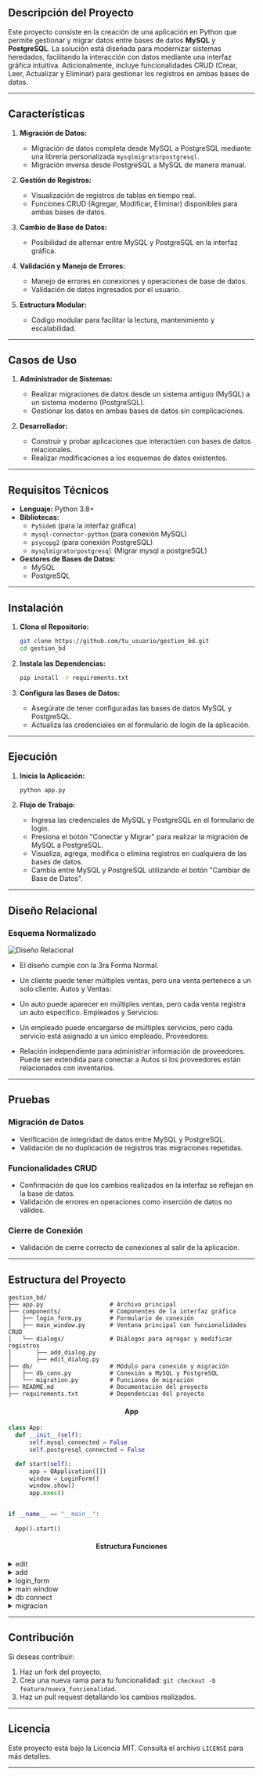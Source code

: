 ## Descripción del Proyecto

Este proyecto consiste en la creación de una aplicación en Python que permite gestionar y migrar datos entre bases de datos **MySQL** y **PostgreSQL**. La solución está diseñada para modernizar sistemas heredados, facilitando la interacción con datos mediante una interfaz gráfica intuitiva. Adicionalmente, incluye funcionalidades CRUD (Crear, Leer, Actualizar y Eliminar) para gestionar los registros en ambas bases de datos.

---

## Características

1. **Migración de Datos:**
   - Migración de datos completa desde MySQL a PostgreSQL mediante una librería personalizada `mysqlmigratorpostgresql`.
   - Migración inversa desde PostgreSQL a MySQL de manera manual.

2. **Gestión de Registros:**
   - Visualización de registros de tablas en tiempo real.
   - Funciones CRUD (Agregar, Modificar, Eliminar) disponibles para ambas bases de datos.

3. **Cambio de Base de Datos:**
   - Posibilidad de alternar entre MySQL y PostgreSQL en la interfaz gráfica.

4. **Validación y Manejo de Errores:**
   - Manejo de errores en conexiones y operaciones de base de datos.
   - Validación de datos ingresados por el usuario.

5. **Estructura Modular:**
   - Código modular para facilitar la lectura, mantenimiento y escalabilidad.

---

## Casos de Uso

1. **Administrador de Sistemas:**
   - Realizar migraciones de datos desde un sistema antiguo (MySQL) a un sistema moderno (PostgreSQL).
   - Gestionar los datos en ambas bases de datos sin complicaciones.

2. **Desarrollador:**
   - Construir y probar aplicaciones que interactúen con bases de datos relacionales.
   - Realizar modificaciones a los esquemas de datos existentes.

---

## Requisitos Técnicos

- **Lenguaje:** Python 3.8+
- **Bibliotecas:** 
  - `PySide6` (para la interfaz gráfica)
  - `mysql-connector-python` (para conexión MySQL)
  - `psycopg2` (para conexión PostgreSQL)
  - `mysqlmigratorpostgresql` (Migrar mysql a postgreSQL)
- **Gestores de Bases de Datos:**
  - MySQL
  - PostgreSQL

---

## Instalación

1. **Clona el Repositorio:**
   ```bash
   git clone https://github.com/tu_usuario/gestion_bd.git
   cd gestion_bd
   ```

2. **Instala las Dependencias:**
   ```bash
   pip install -r requirements.txt
   ```

3. **Configura las Bases de Datos:**
   - Asegúrate de tener configuradas las bases de datos MySQL y PostgreSQL.
   - Actualiza las credenciales en el formulario de login de la aplicación.

---

## Ejecución

1. **Inicia la Aplicación:**
   ```bash
   python app.py
   ```

2. **Flujo de Trabajo:**
   - Ingresa las credenciales de MySQL y PostgreSQL en el formulario de login.
   - Presiona el botón "Conectar y Migrar" para realizar la migración de MySQL a PostgreSQL.
   - Visualiza, agrega, modifica o elimina registros en cualquiera de las bases de datos.
   - Cambia entre MySQL y PostgreSQL utilizando el botón "Cambiar de Base de Datos".

---

## Diseño Relacional

### Esquema Normalizado

![Diseño Relacional](https://media.discordapp.net/attachments/1313628387146731540/1317322820178673725/ConcesionariaFord_DB.png?ex=675e43fb&is=675cf27b&hm=0e061501db6f57a0ca17407d717a5f7a83bb410466aacf4a80b40b043a32791c&=&format=webp&quality=lossless)

- El diseño cumple con la 3ra Forma Normal.

- Un cliente puede tener múltiples ventas, pero una venta pertenece a un solo cliente.
Autos y Ventas:

- Un auto puede aparecer en múltiples ventas, pero cada venta registra un auto específico.
Empleados y Servicios:

- Un empleado puede encargarse de múltiples servicios, pero cada servicio está asignado a un único empleado.
Proveedores:

- Relación independiente para administrar información de proveedores. Puede ser extendida para conectar a Autos si los proveedores están relacionados con inventarios.
---

## Pruebas

### Migración de Datos
- Verificación de integridad de datos entre MySQL y PostgreSQL.
- Validación de no duplicación de registros tras migraciones repetidas.

### Funcionalidades CRUD
- Confirmación de que los cambios realizados en la interfaz se reflejan en la base de datos.
- Validación de errores en operaciones como inserción de datos no válidos.

### Cierre de Conexión
- Validación de cierre correcto de conexiones al salir de la aplicación.

---

## Estructura del Proyecto

```plaintext
gestion_bd/
├── app.py                   # Archivo principal
├── components/              # Componentes de la interfaz gráfica
│   ├── login_form.py        # Formulario de conexión
│   ├── main_window.py       # Ventana principal con funcionalidades CRUD
│   └── dialogs/             # Diálogos para agregar y modificar registros
│       ├── add_dialog.py
│       ├── edit_dialog.py
├── db/                      # Módulo para conexión y migración
│   ├── db_conn.py           # Conexión a MySQL y PostgreSQL
│   └── migration.py         # Funciones de migración
├── README.md                # Documentación del proyecto
├── requirements.txt         # Dependencias del proyecto
```


<h4 align="center">App</h2>

  ```python
class App:
    def __init__(self):
        self.mysql_connected = False
        self.postgresql_connected = False

    def start(self):
        app = QApplication([])
        window = LoginForm()
        window.show()
        app.exec()


if __name__ == "__main__":
    
    App().start()
  ```

<h4 align="center">Estructura Funciones</h2>
<details>
<summary>edit</summary>
  
  ```python
from PySide6.QtWidgets import QDialog, QVBoxLayout, QFormLayout, QLineEdit, QPushButton, QHBoxLayout, QMessageBox
from PySide6.QtCore import Qt

class EditRecordDialog(QDialog):
    def __init__(self, parent, table_name, postgres_conn, postgres_cursor, record_id):
        super().__init__(parent)
        self.setWindowTitle(f"Modificar Registro en {table_name}")
        self.setGeometry(300, 300, 400, 300)

        self.table_name = table_name
        self.postgres_conn = postgres_conn
        self.postgres_cursor = postgres_cursor
        self.record_id = record_id
        self.fields = {}

        layout = QVBoxLayout(self)
        form_layout = QFormLayout()
        layout.addLayout(form_layout)

        try:
            self.postgres_cursor.execute(f"""
                SELECT column_name, data_type 
                FROM information_schema.columns 
                WHERE table_name = '{table_name}' AND table_schema = 'public';
            """)
            columns = self.postgres_cursor.fetchall()

            self.postgres_cursor.execute(f"SELECT * FROM {table_name} WHERE id = %s", (record_id,))
            record = self.postgres_cursor.fetchone()

            if record is None:
                raise ValueError(f"No se encontró ningún registro con ID {record_id} en la tabla {table_name}.")

            for index, (column_name, data_type) in enumerate(columns):
                if column_name == "id":
                    continue
                field = QLineEdit(str(record[index]))
                field.setPlaceholderText(f"Tipo: {data_type}")
                form_layout.addRow(column_name, field)
                self.fields[column_name] = field

        except Exception as e:
            QMessageBox.critical(self, "Error", f"Error al cargar el registro: {e}")
            self.reject()

        button_layout = QHBoxLayout()
        save_button = QPushButton("Guardar")
        save_button.clicked.connect(self.save_record)
        cancel_button = QPushButton("Cancelar")
        cancel_button.clicked.connect(self.reject)
        button_layout.addWidget(save_button)
        button_layout.addWidget(cancel_button)
        layout.addLayout(button_layout)

    def save_record(self):
        try:
            columns = list(self.fields.keys())
            values = [field.text() for field in self.fields.values()]
            set_clause = ", ".join([f"{col} = %s" for col in columns])

            sql = f"UPDATE {self.table_name} SET {set_clause} WHERE id = %s"
            self.postgres_cursor.execute(sql, values + [self.record_id])
            self.postgres_conn.commit()

            QMessageBox.information(self, "Éxito", "Registro modificado con éxito.")
            self.accept()
        except Exception as e:
            self.postgres_conn.rollback()
            QMessageBox.critical(self, "Error", f"No se pudo modificar el registro: {e}")

```
</details>

<details>
<summary>add</summary>

  ```python
from PySide6.QtWidgets import QDialog, QVBoxLayout, QFormLayout, QLineEdit, QPushButton, QHBoxLayout, QMessageBox
from PySide6.QtCore import Qt

class AddRecordDialog(QDialog):
    def __init__(self, parent, table_name, postgres_conn, postgres_cursor):
        super().__init__(parent)
        self.setWindowTitle(f"Añadir Registro a {table_name}")
        self.setGeometry(300, 300, 400, 300)

        self.table_name = table_name
        self.postgres_conn = postgres_conn
        self.postgres_cursor = postgres_cursor
        self.fields = {}

        layout = QVBoxLayout(self)
        form_layout = QFormLayout()
        layout.addLayout(form_layout)

        self.postgres_cursor.execute(f"""
            SELECT column_name, data_type 
            FROM information_schema.columns 
            WHERE table_name = '{table_name}' AND table_schema = 'public';
        """)
        columns = self.postgres_cursor.fetchall()

        for column_name, data_type in columns:
            field = QLineEdit()
            field.setPlaceholderText(f"Tipo: {data_type}")
            form_layout.addRow(column_name, field)
            self.fields[column_name] = field

        button_layout = QHBoxLayout()
        save_button = QPushButton("Guardar")
        save_button.clicked.connect(self.save_record)
        cancel_button = QPushButton("Cancelar")
        cancel_button.clicked.connect(self.reject)
        button_layout.addWidget(save_button)
        button_layout.addWidget(cancel_button)
        layout.addLayout(button_layout)

    def save_record(self):
        try:
            columns = list(self.fields.keys())
            values = [field.text() for field in self.fields.values()]

            placeholders = ", ".join(["%s"] * len(values))
            columns_str = ", ".join(columns)
            sql = f"INSERT INTO {self.table_name} ({columns_str}) VALUES ({placeholders})"

            self.postgres_cursor.execute(sql, values)
            self.postgres_conn.commit()

            QMessageBox.information(self, "Exito", "Registro agregado con exito.")
            self.accept()
        except Exception as e:
            self.postgres_conn.rollback()
            QMessageBox.critical(self, "Error", f"No se pudo guardar el registro: {e}")

```
</details>

<details>
<summary>login_form</summary>

  ```python
from PySide6.QtWidgets import QWidget, QVBoxLayout, QFormLayout, QLineEdit, QPushButton, QLabel, QMessageBox
from PySide6.QtCore import Qt
from components.main_window import MainWindow
from mysqlmigratorpostgresql import MysqlMigratorPostgresql

class LoginForm(QWidget):
    def __init__(self):
        super().__init__()
        self.setWindowTitle("Formulario de Conexión")
        self.setGeometry(100, 100, 400, 500)

        self.migrator = MysqlMigratorPostgresql()

        layout = QVBoxLayout()
        self.setLayout(layout)

        title_label = QLabel("Conexión a MySQL y PostgreSQL")
        title_label.setAlignment(Qt.AlignCenter)
        title_label.setStyleSheet("font-size: 18px; font-weight: bold;")
        layout.addWidget(title_label)

        mysql_form = QFormLayout()
        mysql_title = QLabel("MySQL")
        mysql_title.setAlignment(Qt.AlignCenter)
        mysql_title.setStyleSheet("font-size: 16px; font-weight: bold;")
        layout.addWidget(mysql_title)

        self.mysql_host_input = QLineEdit()
        self.mysql_host_input.setPlaceholderText("Host")
        mysql_form.addRow("Host:", self.mysql_host_input)

        self.mysql_port_input = QLineEdit()
        self.mysql_port_input.setPlaceholderText("Port")
        mysql_form.addRow("Port:", self.mysql_port_input)

        self.mysql_user_input = QLineEdit()
        self.mysql_user_input.setPlaceholderText("User")
        mysql_form.addRow("User:", self.mysql_user_input)

        self.mysql_password_input = QLineEdit()
        self.mysql_password_input.setEchoMode(QLineEdit.Password)
        self.mysql_password_input.setPlaceholderText("Password")
        mysql_form.addRow("Password:", self.mysql_password_input)

        self.mysql_database_input = QLineEdit()
        self.mysql_database_input.setPlaceholderText("Database")
        mysql_form.addRow("Database:", self.mysql_database_input)

        layout.addLayout(mysql_form)

        postgres_form = QFormLayout()
        postgres_title = QLabel("PostgreSQL")
        postgres_title.setAlignment(Qt.AlignCenter)
        postgres_title.setStyleSheet("font-size: 16px; font-weight: bold;")
        layout.addWidget(postgres_title)

        self.postgres_host_input = QLineEdit()
        self.postgres_host_input.setPlaceholderText("Host")
        postgres_form.addRow("Host:", self.postgres_host_input)

        self.postgres_port_input = QLineEdit()
        self.postgres_port_input.setPlaceholderText("Port")
        postgres_form.addRow("Port:", self.postgres_port_input)

        self.postgres_user_input = QLineEdit()
        self.postgres_user_input.setPlaceholderText("User")
        postgres_form.addRow("User:", self.postgres_user_input)

        self.postgres_password_input = QLineEdit()
        self.postgres_password_input.setEchoMode(QLineEdit.Password)
        self.postgres_password_input.setPlaceholderText("Password")
        postgres_form.addRow("Password:", self.postgres_password_input)

        self.postgres_database_input = QLineEdit()
        self.postgres_database_input.setPlaceholderText("Database")
        postgres_form.addRow("Database:", self.postgres_database_input)

        layout.addLayout(postgres_form)

        self.connect_button = QPushButton("Conectar y Migrar")
        self.connect_button.setStyleSheet("padding: 10px; font-size: 14px;")
        self.connect_button.clicked.connect(self.migrate_and_connect)
        layout.addWidget(self.connect_button, alignment=Qt.AlignCenter)

    def migrate_and_connect(self):
        try:
            self.migrator.connect_mysql(
                host=self.mysql_host_input.text(),
                port=int(self.mysql_port_input.text()),
                user=self.mysql_user_input.text(),
                password=self.mysql_password_input.text(),
                database=self.mysql_database_input.text()
            )
            QMessageBox.information(self, "Conexión MySQL", "Conexión a MySQL exitosa.")

            self.migrator.connect_postgresql(
                host=self.postgres_host_input.text(),
                port=int(self.postgres_port_input.text()),
                user=self.postgres_user_input.text(),
                password=self.postgres_password_input.text(),
                database=self.postgres_database_input.text()
            )
            QMessageBox.information(self, "Conexión PostgreSQL", "Conexión a PostgreSQL exitosa.")

            self.migrator.migrate_all()
            QMessageBox.information(self, "Migración", "Migración completada con éxito.")

            postgres_conn = self.migrator.postgres_conn
            postgres_cursor = self.migrator.postgres_cursor

            self.main_window = MainWindow(postgres_conn, postgres_cursor)
            self.main_window.show()
            self.close()

        except Exception as e:
            QMessageBox.critical(self, "Error", f"Error durante la conexión o migración: {e}")

```
</details>

<details>
  <summary>main window</summary>

  ```cpp
from PySide6.QtWidgets import QWidget, QVBoxLayout, QHBoxLayout, QComboBox, QTableWidget, QTableWidgetItem, QPushButton, QMessageBox
from components.dialogs.add import AddRecordDialog
from components.dialogs.edit import EditRecordDialog

class MainWindow(QWidget):
    def __init__(self, postgres_conn, postgres_cursor):
        super().__init__()
        self.setWindowTitle("Gestión de Base de Datos PostgreSQL")
        self.setGeometry(100, 100, 900, 600)

        self.postgres_conn = postgres_conn
        self.postgres_cursor = postgres_cursor

        main_layout = QVBoxLayout()
        self.setLayout(main_layout)

        self.table_selector = QComboBox()
        self.table_selector.currentTextChanged.connect(self.load_table_data)
        main_layout.addWidget(self.table_selector)

        self.table = QTableWidget()
        main_layout.addWidget(self.table)

        crud_layout = QHBoxLayout()

        add_button = QPushButton("Agregar")
        add_button.clicked.connect(self.add_record)
        crud_layout.addWidget(add_button)

        edit_button = QPushButton("Modificar")
        edit_button.clicked.connect(self.edit_record)
        crud_layout.addWidget(edit_button)

        delete_button = QPushButton("Eliminar")
        delete_button.clicked.connect(self.delete_record)
        crud_layout.addWidget(delete_button)

        main_layout.addLayout(crud_layout)

        self.load_tables()

    def load_tables(self):
        try:
            self.postgres_cursor.execute("SELECT table_name FROM information_schema.tables WHERE table_schema = 'public';")
            tables = [row[0] for row in self.postgres_cursor.fetchall()]
            self.table_selector.addItems(tables)
        except Exception as e:
            QMessageBox.critical(self, "Error", f"No se pudieron cargar las tablas: {e}")

    def load_table_data(self, table_name):
        try:
            if not table_name:
                return

            self.postgres_cursor.execute(f"SELECT * FROM {table_name};")
            rows = self.postgres_cursor.fetchall()
            columns = [desc[0] for desc in self.postgres_cursor.description]

            self.table.setRowCount(len(rows))
            self.table.setColumnCount(len(columns))
            self.table.setHorizontalHeaderLabels(columns)

            for row_index, row in enumerate(rows):
                for col_index, value in enumerate(row):
                    self.table.setItem(row_index, col_index, QTableWidgetItem(str(value)))

        except Exception as e:
            QMessageBox.critical(self, "Error", f"No se pudieron cargar los datos de la tabla: {e}")

    def add_record(self):
        table_name = self.table_selector.currentText()
        if not table_name:
            QMessageBox.warning(self, "Error", "No hay ninguna tabla seleccionada.")
            return

        dialog = AddRecordDialog(self, table_name, self.postgres_conn, self.postgres_cursor)
        if dialog.exec():
            self.load_table_data(table_name)

    def edit_record(self):
        table_name = self.table_selector.currentText()
        if not table_name:
            QMessageBox.warning(self, "Error", "No hay ninguna tabla seleccionada.")
            return

        selected_row = self.table.currentRow()
        if selected_row == -1:
            QMessageBox.warning(self, "Error", "Selecciona un registro para modificar.")
            return

        try:
            record_id = self.table.item(selected_row, 0).text()
            if not record_id:
                raise ValueError("El registro seleccionado no tiene un ID válido.")

            dialog = EditRecordDialog(self, table_name, self.postgres_conn, self.postgres_cursor, record_id)
            if dialog.exec():
                self.load_table_data(table_name)
        except Exception as e:
            QMessageBox.critical(self, "Error", f"No se pudo abrir el diálogo de edición: {e}")

    def delete_record(self):
        """Eliminar el registro seleccionado."""
        table_name = self.table_selector.currentText()
        if not table_name:
            QMessageBox.warning(self, "Error", "No hay ninguna tabla seleccionada.")
            return

        selected_row = self.table.currentRow()
        if selected_row == -1:
            QMessageBox.warning(self, "Error", "Selecciona un registro para eliminar.")
            return

        try:
            record_id = self.table.item(selected_row, 0).text()
            if not record_id:
                raise ValueError("El registro seleccionado no tiene un ID válido.")

            confirmation = QMessageBox.question(
                self,
                "Confirmación",
                f"¿Seguro que deseas eliminar el registro con ID {record_id}?",
                QMessageBox.Yes | QMessageBox.No
            )

            if confirmation == QMessageBox.Yes:
                self.postgres_cursor.execute(f"DELETE FROM {table_name} WHERE id = %s", (record_id,))
                self.postgres_conn.commit()
                QMessageBox.information(self, "Éxito", "Registro eliminado con éxito.")
                self.load_table_data(table_name)
        except Exception as e:
            self.postgres_conn.rollback()
            QMessageBox.critical(self, "Error", f"No se pudo eliminar el registro: {e}")

```

</details>

<details>
  <summary>db connect</summary>

  ```python
from mysqlmigratorpostgresql import MysqlMigratorPostgresql

def connect_mysql(migrator, host, port, user, password, database):
    try:
        migrator.connect_mysql(host, port, user, password, database)
        print("Conexión a MySQL exitosa.")
    except Exception as e:
        raise Exception(f"Error al conectar a MySQL: {e}")

def connect_postgresql(migrator, host, port, user, password, database):
    try:
        migrator.connect_postgresql(host, port, user, password, database)
        print("Conexión a PostgreSQL exitosa.")
    except Exception as e:
        raise Exception(f"Error al conectar a PostgreSQL: {e}")

```
</details>

<details>
<summary>migracion</summary>

  ```python
def migrate_all_tables(migrator):
    try:
        migrator.migrate_all()
        print("Migración completada con éxito.")
    except Exception as e:
        raise Exception(f"Error durante la migración: {e}")

```
</details>


---

## Contribución

Si deseas contribuir:
1. Haz un fork del proyecto.
2. Crea una nueva rama para tu funcionalidad: `git checkout -b feature/nueva_funcionalidad`.
3. Haz un pull request detallando los cambios realizados.

---

## Licencia

Este proyecto está bajo la Licencia MIT. Consulta el archivo `LICENSE` para más detalles.

---

